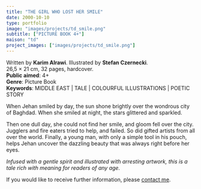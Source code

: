 ```yaml
---
title: "THE GIRL WHO LOST HER SMILE"
date: 2000-10-10
type: portfolio
image: "images/projects/td_smile.png"
subtitle: ["PICTURE BOOK 4+"]
maison: "td"
project_images: ["images/projects/td_smile.png"]
---
```


Written by **Karim Alrawi**.
Illustrated by **Stefan Czernecki**.   
26,5 × 21 cm, 32 pages, hardcover.   
**Public aimed**: 4+   
**Genre**: Picture Book      
**Keywords**: MIDDLE EAST | TALE | COLOURFUL ILLUSTRATIONS | POETIC STORY   

 
When Jehan smiled by day, the sun shone brightly over the wondrous city of Baghdad. 
When she smiled at night, the stars glittered and sparkled. 

Then one dull day, she could not find her smile, and gloom fell over the city. 
Jugglers and fire eaters tried to help, and failed. So did gifted artists from all over the world. 
Finally, a young man, with only a simple tool in his pouch, helps Jehan uncover the dazzling beauty that was always right before her eyes. 


*Infused with a gentle spirit and illustrated with arresting artwork, this is a tale rich with meaning for readers of any age.*





If you would like to receive further information, please [contact me](mailto:melanie.guillaumin.edition@gmail.com).


